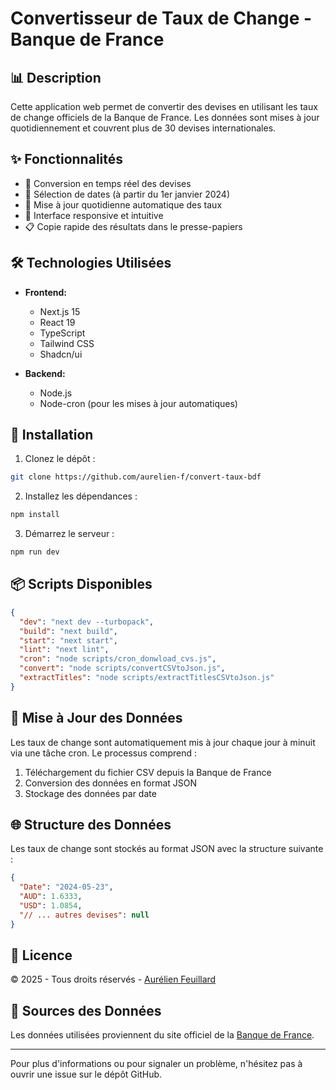 # Convertisseur de Taux de Change - Banque de France

## 📊 Description

Cette application web permet de convertir des devises en utilisant les taux de change officiels de la Banque de France. Les données sont mises à jour quotidiennement et couvrent plus de 30 devises internationales.

## ✨ Fonctionnalités

- 💱 Conversion en temps réel des devises
- 📅 Sélection de dates (à partir du 1er janvier 2024)
- 🔄 Mise à jour quotidienne automatique des taux
- 📱 Interface responsive et intuitive
- 📋 Copie rapide des résultats dans le presse-papiers

## 🛠️ Technologies Utilisées

- **Frontend:**
  - Next.js 15
  - React 19
  - TypeScript
  - Tailwind CSS
  - Shadcn/ui

- **Backend:**
  - Node.js
  - Node-cron (pour les mises à jour automatiques)

## 🚀 Installation

1. Clonez le dépôt :

```bash
git clone https://github.com/aurelien-f/convert-taux-bdf
```

2. Installez les dépendances :

```bash
npm install
```

3. Démarrez le serveur :

```bash
npm run dev
```

## 📦 Scripts Disponibles

```json
{
  "dev": "next dev --turbopack",
  "build": "next build",
  "start": "next start",
  "lint": "next lint",
  "cron": "node scripts/cron_donwload_cvs.js",
  "convert": "node scripts/convertCSVtoJson.js",
  "extractTitles": "node scripts/extractTitlesCSVtoJson.js"
}
```

## 🔄 Mise à Jour des Données

Les taux de change sont automatiquement mis à jour chaque jour à minuit via une tâche cron. Le processus comprend :

1. Téléchargement du fichier CSV depuis la Banque de France
2. Conversion des données en format JSON
3. Stockage des données par date

## 🌐 Structure des Données

Les taux de change sont stockés au format JSON avec la structure suivante :

```json
{
  "Date": "2024-05-23",
  "AUD": 1.6333,
  "USD": 1.0854,
  "// ... autres devises": null
}
```

## 📝 Licence

© 2025 - Tous droits réservés - [Aurélien Feuillard](https://www.aurelien-feuillard.fr)

## 🔗 Sources des Données

Les données utilisées proviennent du site officiel de la [Banque de France](https://www.banque-france.fr/fr/publications-et-statistiques/statistiques?theme%5B7194%5D=7194&sub_theme%5B7205%5D=7205).

---

Pour plus d'informations ou pour signaler un problème, n'hésitez pas à ouvrir une issue sur le dépôt GitHub.
